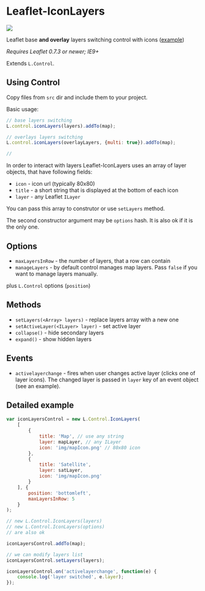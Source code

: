# Leaflet-IconLayers

![](demo.gif)

Leaflet base **and overlay** layers switching control with icons ([example](https://Nicolasribot.github.com/Leaflet-IconLayers/examples))

*Requires Leaflet 0.7.3 or newer; IE9+*

Extends `L.Control`.

## Using Control

Copy files from `src` dir and include them to your project.

Basic usage:

```javascript
// base layers switching
L.control.iconLayers(layers).addTo(map);

// overlays layers switching
L.control.iconLayers(overlayLayers, {multi: true}).addTo(map);

// 
```

In order to interact with layers Leaflet-IconLayers uses an array of layer objects, that have following fields:
- `icon` - icon url (typically 80x80)
- `title` - a short string that is displayed at the bottom of each icon
- `layer` - any Leaflet `ILayer`

You can pass this array to construtor or use `setLayers` method.

The second constructor argument may be `options` hash. It is also ok if it is the only one.

## Options

- `maxLayersInRow` - the number of layers, that a row can contain
- `manageLayers` - by default control manages map layers. Pass `false` if you want to manage layers manually.

plus `L.Control` options (`position`)

## Methods

- `setLayers(<Array> layers)` - replace layers array with a new one
- `setActiveLayer(<ILayer> layer)` - set active layer
- `collapse()` - hide secondary layers
- `expand()` - show hidden layers

## Events

- `activelayerchange` - fires when user changes active layer (clicks one of layer icons). The changed layer is passed in `layer` key of an event object (see an example).

## Detailed example
```javascript
var iconLayersControl = new L.Control.IconLayers(
    [
        {
            title: 'Map', // use any string
            layer: mapLayer, // any ILayer
            icon: 'img/mapIcon.png' // 80x80 icon
        },
        {
            title: 'Satellite',
            layer: satLayer,
            icon: 'img/mapIcon.png'
        }
    ], {
        position: 'bottomleft',
        maxLayersInRow: 5
    }
);

// new L.Control.IconLayers(layers)
// new L.Control.IconLayers(options)
// are also ok

iconLayersControl.addTo(map);

// we can modify layers list
iconLayersControl.setLayers(layers);

iconLayersControl.on('activelayerchange', function(e) {
    console.log('layer switched', e.layer);
});
```